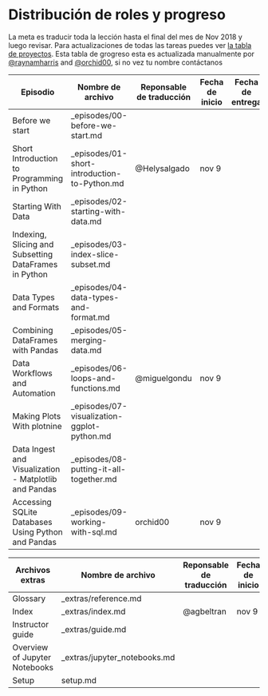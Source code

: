 # Distribución de roles y progreso

La meta es traducir toda la lección hasta el final del mes de Nov 2018 y luego revisar. Para actualizaciones de todas las tareas puedes ver [la tabla de proyectos](https://github.com/Carpentries-ES/python-ecology-lesson-es/projects/1). Esta tabla de grogreso esta es actualizada manualmente por [@raynamharris](https://github.com/raynamharris) and [@orchid00](https://github.com/orchid00), si no vez tu nombre contáctanos

Episodio | Nombre de archivo | Reponsable de traducción | Fecha de inicio | Fecha de entrega
--- | --- | --- | --- | --- 
Before we start | _episodes/00-before-we-start.md |  |  | 
Short Introduction to Programming in Python | _episodes/01-short-introduction-to-Python.md | @Helysalgado | nov 9 | 
Starting With Data | _episodes/02-starting-with-data.md |  |  | 
Indexing, Slicing and Subsetting DataFrames in Python | _episodes/03-index-slice-subset.md |  |  | 
Data Types and Formats | _episodes/04-data-types-and-format.md |  |  | 
Combining DataFrames with Pandas | _episodes/05-merging-data.md |  |  | 
Data Workflows and Automation | _episodes/06-loops-and-functions.md | @miguelgondu  | nov 9 | 
Making Plots With plotnine | _episodes/07-visualization-ggplot-python.md |  |  | 
Data Ingest and Visualization - Matplotlib and Pandas | _episodes/08-putting-it-all-together.md |  |  | 
Accessing SQLite Databases Using Python and Pandas | _episodes/09-working-with-sql.md | orchid00 | nov 9 | 


Archivos extras | Nombre de archivo | Reponsable de traducción | Fecha de inicio | Fecha de entrega
---| --- | --- | --- | ---
Glossary | _extras/reference.md |  |  | 
Index | _extras/index.md | @agbeltran | nov 9 | 
Instructor guide | _extras/guide.md |  |  | 
Overview of Jupyter Notebooks | _extras/jupyter_notebooks.md |  |  | 
Setup | setup.md |  |  | 
